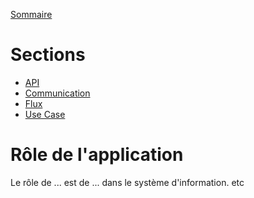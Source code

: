 [Sommaire](https://ursi-2020.github.io/Documentation/)

# Sections

* [API](api.md)
* [Communication](communication.md)
* [Flux](flux.md)
* [Use Case](use-case.md)

# Rôle de l'application

Le rôle de ... est de ... dans le système d'information.
etc